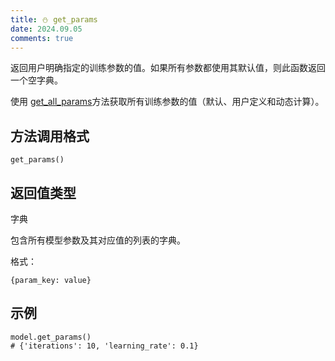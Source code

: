 ```yaml
---
title: ⛄ get_params
date: 2024.09.05
comments: true
---
```


返回用户明确指定的训练参数的值。如果所有参数都使用其默认值，则此函数返回一个空字典。

使用 [get_all_params](https://catboost.ai/en/docs/concepts/python-reference_catboost_get_all_params)方法获取所有训练参数的值（默认、用户定义和动态计算）。

## 方法调用格式

```
get_params()
```

## 返回值类型

字典

包含所有模型参数及其对应值的列表的字典。

格式：

```
{param_key: value}
```

## 示例

```
model.get_params()
# {'iterations': 10, 'learning_rate': 0.1}
```
